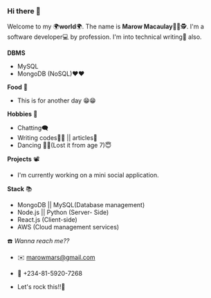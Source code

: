 ### Hi there 👋

<!--
**Yokomon/Yokomon** is a ✨ _special_ ✨ repository because its `README.md` (this file) appears on your GitHub profile.

Here are some ideas to get you started:

- 🔭 I’m currently working on ...
- 🌱 I’m currently learning ...
- 👯 I’m looking to collaborate on ...
- 🤔 I’m looking for help with ...
- 💬 Ask me about ...
- 📫 How to reach me: ...
- 😄 Pronouns: ...
- ⚡ Fun fact: ...
-->
Welcome to my 🌍**world**🌍. The name is **Marow Macaulay**👨‍💻🕵️.
I'm a software developer💻 by profession.
I'm into technical writing📖 also.

**DBMS**
- MySQL
- MongoDB (NoSQL)♥️♥️

**Food** 🍕
- This is for another day 😁😁

**Hobbies** 💃
- Chatting🗨️
- Writing codes👨‍💻 || articles📖
- Dancing 🕺💃(Lost it from age 7)😇

**Projects** 📽️
- I'm currently working on a mini social application.

**Stack** 📚
- MongoDB || MySQL(Database management)
- Node.js || Python (Server- Side)
- React.js (Client-side)
- AWS (Cloud management services)

☎️ _Wanna reach me??_
- ✉️ marowmars@gmail.com
- 📱 +234-81-5920-7268

- Let's rock this!!💪

